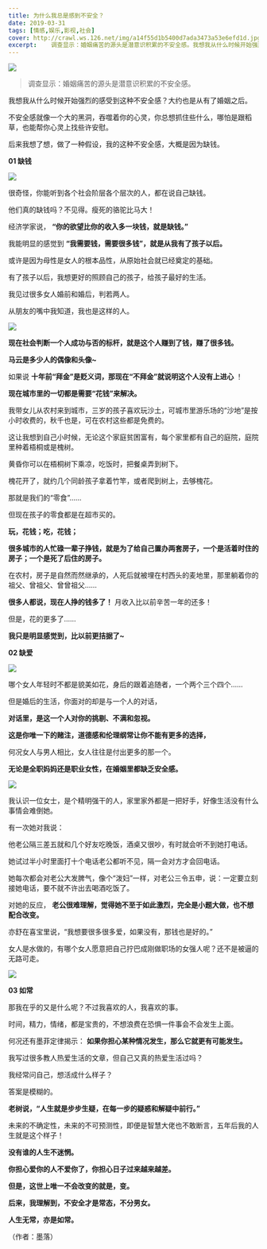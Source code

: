 ```yaml
---
title: 为什么我总是感到不安全？
date: 2019-03-31
tags: [情感,娱乐,影视,社会]
cover: http://crawl.ws.126.net/img/a14f55d1b5400d7ada3473a53e6efd1d.jpg
excerpt:    调查显示：婚姻痛苦的源头是潜意识积累的不安全感。我想我从什么时候开始强烈的感受到这种不
---
```

![](http://crawl.ws.126.net/img/a14f55d1b5400d7ada3473a53e6efd1d.jpg)  

> 调查显示：婚姻痛苦的源头是潜意识积累的不安全感。

我想我从什么时候开始强烈的感受到这种不安全感？大约也是从有了婚姻之后。

不安全感就像一个大的黑洞，吞噬着你的心灵，你总想抓住些什么，哪怕是跟稻草，也能帮你心灵上找些许安慰。

后来我想了想，做了一种假设，我的这种不安全感，大概是因为缺钱。

**01 缺钱**

![](http://crawl.ws.126.net/img/3bf63e6de649ab688322732bb7c925c2.jpg)  

很奇怪，你能听到各个社会阶层各个层次的人，都在说自己缺钱。

他们真的缺钱吗？不见得。瘦死的骆驼比马大！

经济学家说， **“你的欲望比你的收入多一块钱，就是缺钱。”**

我能明显的感觉到 **“我需要钱，需要很多钱”，就是从我有了孩子以后。**

或许是因为母性是女人的根本品性，从原始社会就已经奠定的基础。

有了孩子以后，我想更好的照顾自己的孩子，给孩子最好的生活。

我见过很多女人婚前和婚后，判若两人。

从朋友的嘴中我知道，我也是这样的人。

![](http://crawl.ws.126.net/img/4a2ac601b29bab0c3988a7f59b6b8a50.jpg)  

**现在社会判断一个人成功与否的标杆，就是这个人赚到了钱，赚了很多钱。**

**马云是多少人的偶像和头像~**

如果说 **十年前“拜金”是贬义词，那现在“不拜金”就说明这个人没有上进心** ！

**现在城市里的一切都是需要“花钱”来解决。**

我带女儿从农村来到城市，三岁的孩子喜欢玩沙土，可城市里游乐场的“沙地”是按小时收费的，秋千也是，可在农村这些都是免费的。

这让我想到自己小时候，无论这个家庭贫困富有，每个家里都有自己的庭院，庭院里种着梧桐或是槐树。

黄昏你可以在梧桐树下乘凉，吃饭时，把餐桌弄到树下。

槐花开了，就约几个同龄孩子拿着竹竿，或者爬到树上，去够槐花。

那就是我们的“零食”……

但现在孩子的零食都是在超市买的。

**玩，花钱；吃，花钱；**

**很多城市的人忙碌一辈子挣钱，就是为了给自己置办两套房子，一个是活着时住的房子；一个是死了后住的房子。**

在农村，房子是自然而然继承的，人死后就被埋在村西头的麦地里，那里躺着你的祖父、曾祖父、曾曾祖父……

**很多人都说，现在人挣的钱多了！** 月收入比以前辛苦一年的还多！

但是，花的更多了……

**我只是明显感觉到，比以前更拮据了~**

**02 缺爱**

![](http://crawl.ws.126.net/img/0800226dd306ae0f95962ee78eb772ce.jpg)  

哪个女人年轻时不都是貌美如花，身后的跟着追随者，一个两个三个四个……

但是婚后的生活，你面对的却是与一个人的对话，

**对话里，是这一个人对你的挑剔、不满和忽视。**

**这是你唯一下的赌注，道德感和伦理纲常让你不能有更多的选择，**

何况女人与男人相比，女人往往是付出更多的那一个。

**无论是全职妈妈还是职业女性，在婚姻里都缺乏安全感。**

![](http://crawl.ws.126.net/img/0e16efbe0a875a6d956f756b5dea5e0a.jpg)  

我认识一位女士，是个精明强干的人，家里家外都是一把好手，好像生活没有什么事情会难倒她。

有一次她对我说：

他老公隔三差五就和几个好友吃晚饭，酒桌又很吵，有时就会听不到她打电话。

她试过半小时里面打十个电话老公都听不见，隔一会对方才会回电话。

她每次都会对老公大发脾气，像个“泼妇”一样，对老公三令五申，说：一定要立刻接她电话，要不就不许出去喝酒吃饭了。

对她的反应， **老公很难理解，觉得她不至于如此激烈，完全是小题大做，也不想配合改变。**

亦舒在喜宝里说，“我想要很多很多爱，如果没有，那钱也是好的。”

女人是水做的，有哪个女人愿意把自己拧巴成刚做职场的女强人呢？还不是被逼的无路可走。

![](http://crawl.ws.126.net/img/b7cb0f3d103f674d989f1ef56b304d93.jpg)  

**03 如常**

那我在乎的又是什么呢？不过我喜欢的人，我喜欢的事。

时间，精力，情绪，都是宝贵的，不想浪费在恐惧一件事会不会发生上面。

何况还有墨菲定律揭示： **如果你担心某种情况发生，那么它就更有可能发生。**

我写过很多教人热爱生活的文章，但自己又真的热爱生活过吗？

我经常问自己，想活成什么样子？

答案是模糊的。

**老树说，“人生就是步步生疑，在每一步的疑惑和解疑中前行。”**

未来的不确定性，未来的不可预测性，即便是智慧大佬也不敢断言，五年后我的人生就是这个样子！

**没有谁的人生不迷惘。**

**你担心爱你的人不爱你了，你担心日子过来越来越差。**

**但是，这世上唯一不会改变的就是，变。**

**后来，我理解到，不安全才是常态，不分男女。**

**人生无常，亦是如常。**

（作者：墨落）

